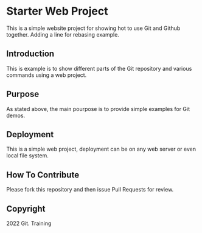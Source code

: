   # Starter Web Project

This is a simple website project for showing hot to use Git and Github together. Adding a line for rebasing example.

## Introduction

This is example is to show different parts of the Git repository and various commands using a web project.

## Purpose

As stated above, the main pourpose is to provide simple examples for Git demos.

## Deployment

This is a simple web project, deployment can be on any web server or even local file system.

## How To Contribute

Please fork this repository and then issue Pull Requests for review.

## Copyright

2022 Git. Training
